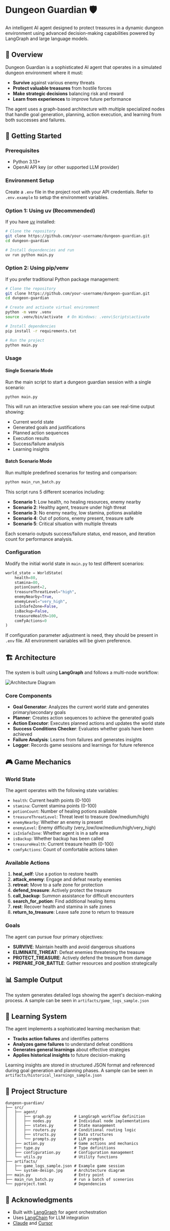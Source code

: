 # Dungeon Guardian 🛡️

An intelligent AI agent designed to protect treasures in a dynamic dungeon environment using advanced decision-making capabilities powered by LangGraph and large language models.

## 🎯 Overview

Dungeon Guardian is a sophisticated AI agent that operates in a simulated dungeon environment where it must:
- **Survive** against various enemy threats
- **Protect valuable treasures** from hostile forces  
- **Make strategic decisions** balancing risk and reward
- **Learn from experiences** to improve future performance

The agent uses a graph-based architecture with multiple specialized nodes that handle goal generation, planning, action execution, and learning from both successes and failures.

## 🚀 Getting Started

### Prerequisites
- Python 3.13+
- OpenAI API key (or other supported LLM provider)

### Environment Setup

Create a `.env` file in the project root with your API credentials. Refer to `.env.example` to setup the environment variables.

### Option 1: Using uv (Recommended)

If you have [uv](https://docs.astral.sh/uv/) installed:

```bash
# Clone the repository
git clone https://github.com/your-username/dungeon-guardian.git
cd dungeon-guardian

# Install dependencies and run
uv run python main.py
```

### Option 2: Using pip/venv

If you prefer traditional Python package management:

```bash
# Clone the repository
git clone https://github.com/your-username/dungeon-guardian.git
cd dungeon-guardian

# Create and activate virtual environment
python -m venv .venv
source .venv/bin/activate  # On Windows: .venv\Scripts\activate

# Install dependencies
pip install -r requirements.txt

# Run the project
python main.py
```

### Usage

#### Single Scenario Mode

Run the main script to start a dungeon guardian session with a single scenario:

```bash
python main.py
```

This will run an interactive session where you can see real-time output showing:
- Current world state
- Generated goals and justifications
- Planned action sequences
- Execution results
- Success/failure analysis
- Learning insights

#### Batch Scenario Mode

Run multiple predefined scenarios for testing and comparison:

```bash
python main_run_batch.py
```

This script runs 5 different scenarios including:
- **Scenario 1**: Low health, no healing resources, enemy nearby
- **Scenario 2**: Healthy agent, treasure under high threat
- **Scenario 3**: No enemy nearby, low stamina, potions available
- **Scenario 4**: Out of potions, enemy present, treasure safe
- **Scenario 5**: Critical situation with multiple threats

Each scenario outputs success/failure status, end reason, and iteration count for performance analysis.

### Configuration

Modify the initial world state in `main.py` to test different scenarios:

```python
world_state = WorldState(
    health=80,
    stamina=80,
    potionCount=2,
    treasureThreatLevel="high",
    enemyNearby=True,
    enemyLevel="very_high",
    isInSafeZone=False,
    isBackup=False,
    treasureHealth=100,
    comfyActions=0
)
```

If configuration parameter adjustment is need, they should be present in `.env` file. All environment variables will be given preference.

## 🏗️ Architecture

The system is built using **LangGraph** and follows a multi-node workflow:

![Architecture Diagram](artifacts/system-design.jpg)

### Core Components

- **Goal Generator**: Analyzes the current world state and generates primary/secondary goals
- **Planner**: Creates action sequences to achieve the generated goals
- **Action Executor**: Executes planned actions and updates the world state
- **Success Conditions Checker**: Evaluates whether goals have been achieved
- **Failure Analysis**: Learns from failures and generates insights
- **Logger**: Records game sessions and learnings for future reference

## 🎮 Game Mechanics

### World State
The agent operates with the following state variables:
- `health`: Current health points (0-100)
- `stamina`: Current stamina points (0-100) 
- `potionCount`: Number of healing potions available
- `treasureThreatLevel`: Threat level to treasure (low/medium/high)
- `enemyNearby`: Whether an enemy is present
- `enemyLevel`: Enemy difficulty (very_low/low/medium/high/very_high)
- `isInSafeZone`: Whether agent is in a safe area
- `isBackup`: Whether backup has been called
- `treasureHealth`: Current treasure health (0-100)
- `comfyActions`: Count of comfortable actions taken

### Available Actions
1. **heal_self**: Use a potion to restore health
2. **attack_enemy**: Engage and defeat nearby enemies
3. **retreat**: Move to a safe zone for protection
4. **defend_treasure**: Actively protect the treasure
5. **call_backup**: Summon assistance for difficult encounters
6. **search_for_potion**: Find additional healing items
7. **rest**: Recover health and stamina in safe zones
8. **return_to_treasure**: Leave safe zone to return to treasure

### Goals
The agent can pursue four primary objectives:
- **SURVIVE**: Maintain health and avoid dangerous situations
- **ELIMINATE_THREAT**: Defeat enemies threatening the treasure
- **PROTECT_TREASURE**: Actively defend the treasure from damage
- **PREPARE_FOR_BATTLE**: Gather resources and position strategically

## 📊 Sample Output

The system generates detailed logs showing the agent's decision-making process. A sample can be seen in `artifacts/game_logs_sample.json`

## 🧠 Learning System

The agent implements a sophisticated learning mechanism that:
- **Tracks action failures** and identifies patterns
- **Analyzes game failures** to understand defeat conditions  
- **Generates general learnings** about effective strategies
- **Applies historical insights** to future decision-making

Learning insights are stored in structured JSON format and referenced during goal generation and planning phases. A sample can be seen in `artifacts/historical_learnings_sample.json`

## 📁 Project Structure

```
dungeon-guardian/
├── src/
│   ├── agent/
│   │   ├── graph.py          # LangGraph workflow definition
│   │   ├── nodes.py          # Individual node implementations
│   │   ├── states.py         # State management
│   │   ├── routers.py        # Conditional routing logic
│   │   ├── structs.py        # Data structures
│   │   └── prompts.py        # LLM prompts
│   ├── action.py             # Game actions and mechanics
│   ├── type.py               # Type definitions
│   ├── configuration.py      # Configuration management
│   └── utils.py              # Utility functions
├── artifacts/
│   ├── game_logs_sample.json # Example game session
│   └── system-design.jpg     # Architecture diagram
├── main.py                   # Entry point
├── main_run_batch.py         # run a batch of scenerios
└── pyproject.toml            # Dependencies
```

## 🙏 Acknowledgments

- Built with [LangGraph](https://github.com/langchain-ai/langgraph) for agent orchestration
- Uses [LangChain](https://github.com/langchain-ai/langchain) for LLM integration
- [Claude](https://claude.ai/) and [Cursor](https://www.cursor.com/)
